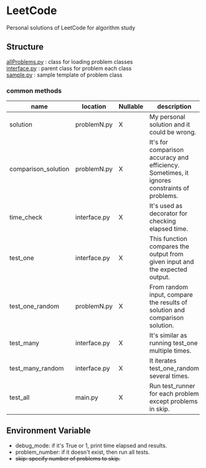 # LeetCode
Personal solutions of LeetCode for algorithm study

## Structure
[allProblems.py](solutions/allProblems.py) : class for loading problem classes <br>
[interface.py](solutions/interface.py) : parent class for problem each class <br>
[sample.py](solutions/sample.py) : sample template of problem class

### common methods
|name|location|Nullable|description|
|---|---|---|---|
|solution|problemN.py|X|My personal solution and it could be wrong.|
|comparison_solution|problemN.py|X|It's for comparison accuracy and efficiency. Sometimes, it ignores constraints of problems.|
|time_check|interface.py|X|It's used as decorator for checking elapsed time.|
|test_one|interface.py|X|This function compares the output from given input and the expected output.|
|test_one_random|problemN.py|X|From random input, compare the results of solution and comparison solution.|
|test_many|interface.py|X|It's similar as running test_one multiple times.|
|test_many_random|interface.py|X|It iterates test_one_random several times.|
|test_all|main.py|X|Run test_runner for each problem except problems in skip.|

## Environment Variable
- debug_mode: if it's True or 1, print time elapsed and results.
- problem_number: if it doesn't exist, then run all tests.
- ~~skip: specify number of problems to skip.~~
